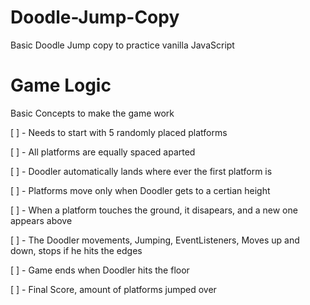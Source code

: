 # Doodle-Jump-Copy
Basic Doodle Jump copy to practice vanilla JavaScript


# Game Logic

Basic Concepts to make the game work

[ ] - Needs to start with 5 randomly placed platforms

[ ] - All platforms are equally spaced aparted

[ ] - Doodler automatically lands where ever the first platform is

[ ] - Platforms move only when Doodler gets to a certian height

[ ] - When a platform touches the ground, it disapears, and a new one appears above

[ ] - The Doodler movements, Jumping, EventListeners, Moves up and down, stops if he hits the edges

[ ] -  Game ends when Doodler hits the floor

[ ] - Final Score, amount of platforms jumped over